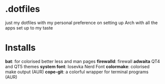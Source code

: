 # .dotfiles
just my dotfiles with my personal preference on setting up Arch with all the apps set up to my taste

# Installs
**bat**: for colorised better less and man pages
**firewalld**: firewall
**adwaita** QT4 and QT5 themes
**system font**: Iosevka Nerd Font
**colormake**: colorised make output (AUR)
**cope-git**: a colorful wrapper for terminal programs (AUR)
